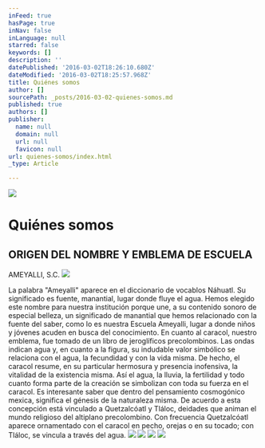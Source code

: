 ```yaml
---
inFeed: true
hasPage: true
inNav: false
inLanguage: null
starred: false
keywords: []
description: ''
datePublished: '2016-03-02T18:26:10.680Z'
dateModified: '2016-03-02T18:25:57.968Z'
title: Quiénes somos
author: []
sourcePath: _posts/2016-03-02-quienes-somos.md
published: true
authors: []
publisher:
  name: null
  domain: null
  url: null
  favicon: null
url: quienes-somos/index.html
_type: Article

---
```

![](https://the-grid-user-content.s3-us-west-2.amazonaws.com/86fc21f2-ce41-4f79-9571-3e0b15e0a768.jpg)

# Quiénes somos

## ORIGEN DEL NOMBRE Y EMBLEMA DE ESCUELA 
AMEYALLI, S.C.
![](https://the-grid-user-content.s3-us-west-2.amazonaws.com/7abd700f-6930-42d3-96cd-3743c31bdecc.png)

La palabra "Ameyalli" aparece en el diccionario de vocablos Náhuatl. Su significado es fuente, manantial, lugar donde fluye el agua. 
Hemos elegido este nombre para nuestra institución porque une, a su contenido sonoro de especial belleza, un significado de manantial que hemos relacionado con la fuente del saber, como lo es nuestra Escuela Ameyalli, lugar a donde niños y jóvenes acuden en busca del conocimiento.
En cuanto al caracol, nuestro emblema, fue tomado de un libro de jeroglíficos precolombinos. Las ondas indican agua y, en cuanto a la figura, su indudable valor simbólico se relaciona con el agua, la fecundidad y con la vida misma. De hecho, el caracol resume, en su particular hermosura y presencia inofensiva, la vitalidad de la existencia misma. Así el agua, la lluvia, la fertilidad y todo cuanto forma parte de la creación se simbolizan con toda su fuerza en el caracol.
Es interesante saber que dentro del pensamiento cosmogónico mexica, significa el génesis de la naturaleza misma. De acuerdo a esta concepción está vinculado a Quetzalcóatl y Tláloc, deidades que animan el mundo religioso del altiplano precolombino. Con frecuencia Quetzalcóatl aparece ornamentado con el caracol en pecho, orejas o en su tocado; con Tláloc, se vincula a través del agua.
![](https://the-grid-user-content.s3-us-west-2.amazonaws.com/5abaef7a-959b-4653-86bc-265fd54480de.jpg)
![](https://the-grid-user-content.s3-us-west-2.amazonaws.com/cd8e6761-a6d8-4497-b791-30fa1133a6c2.jpg)
![](https://the-grid-user-content.s3-us-west-2.amazonaws.com/934c4324-4f46-4e20-aeba-5bb65af1199d.jpg)
![](https://the-grid-user-content.s3-us-west-2.amazonaws.com/91fb8038-3118-43f5-90d0-836ec67059b8.gif)